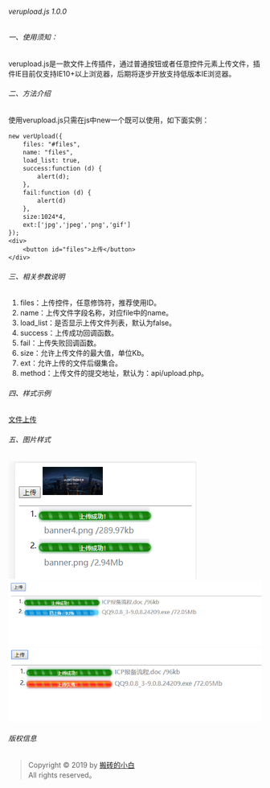 ###### verupload.js 1.0.0

###### 一、使用须知：
verupload.js是一款文件上传插件，通过普通按钮或者任意控件元素上传文件，插件IE目前仅支持IE10+以上浏览器，后期将逐步开放支持低版本IE浏览器。

###### 二、方法介绍
使用verupload.js只需在js中new一个既可以使用，如下面实例：
~~~
new verUpload({
    files: "#files",
    name: "files",
    load_list: true,
    success:function (d) {
        alert(d);
    },
    fail:function (d) {
        alert(d)
    },
    size:1024*4,
    ext:['jpg','jpeg','png','gif']
});
<div>
    <button id="files">上传</button>
</div>
~~~ 

###### 三、相关参数说明
1. files：上传控件，任意修饰符，推荐使用ID。
2. name：上传文件字段名称，对应file中的name。
3. load_list：是否显示上传文件列表，默认为false。
4. success：上传成功回调函数。
5. fail：上传失败回调函数。
6. size：允许上传文件的最大值，单位Kb。
7. ext：允许上传的文件后缀集合。
8. method：上传文件的提交地址，默认为：api/upload.php。

###### 四、样式示例
[文件上传](https://www.xincheng-blog.cn/up/)

###### 五、图片样式
![文件上传](image/upload.png)
![文件上传](image/upload%20(1).png)
![文件上传](image/upload%20(2).png)

###### 版权信息
> Copyright © 2019 by [搬砖的小白](https://www.xincheng-blog.cn)  
> All rights reserved。
